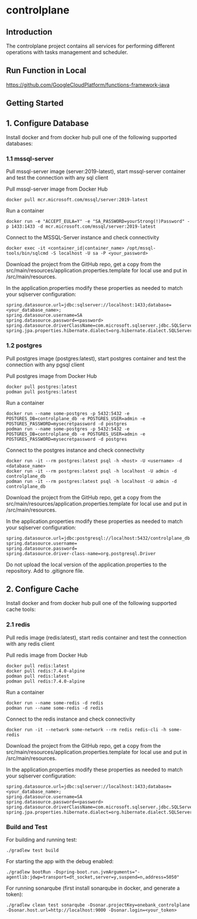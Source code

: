 # controlplane

## Introduction
The controlplane project contains all services for performing different operations with tasks management and scheduler.

## Run Function in Local
https://github.com/GoogleCloudPlatform/functions-framework-java

## Getting Started
## 1. Configure Database
Install docker and from docker hub pull one of the following supported databases:

### 1.1 mssql-server
Pull mssql-server image (server:2019-latest), start mssql-server container and test the connection with any sql client

Pull mssql-server image from Docker Hub
```
docker pull mcr.microsoft.com/mssql/server:2019-latest
```
Run a container
```
docker run -e "ACCEPT_EULA=Y" -e "SA_PASSWORD=yourStrong(!)Password" -p 1433:1433 -d mcr.microsoft.com/mssql/server:2019-latest
``` 
Connect to the MSSQL-Server instance and check connectivity
```
docker exec -it <container_id|container_name> /opt/mssql-tools/bin/sqlcmd -S localhost -U sa -P <your_password>
```  
Download the project from the GitHub repo, get a copy from the src/main/resources/application.properties.template for local use and put in /src/main/resources.

In the application.properties modify these properties as needed to match your sqlserver configuration:
``` 
spring.datasource.url=jdbc:sqlserver://localhost:1433;database=<your_database_name>;
spring.datasource.username=SA
spring.datasource.password=<password>
spring.datasource.driverClassName=com.microsoft.sqlserver.jdbc.SQLServerDriver
spring.jpa.properties.hibernate.dialect=org.hibernate.dialect.SQLServer2012Dialect
```

### 1.2 postgres
Pull postgres image (postgres:latest), start postgres container and test the connection with any pgsql client

Pull postgres image from Docker Hub
```
docker pull postgres:latest
podman pull postgres:latest
```
Run a container
```
docker run --name some-postgres -p 5432:5432 -e POSTGRES_DB=controlplane_db -e POSTGRES_USER=admin -e POSTGRES_PASSWORD=mysecretpassword -d postgres
podman run --name some-postgres -p 5432:5432 -e POSTGRES_DB=controlplane_db -e POSTGRES_USER=admin -e POSTGRES_PASSWORD=mysecretpassword -d postgres
``` 
Connect to the postgres instance and check connectivity
```
docker run -it --rm postgres:latest psql -h <host> -U <username> -d <database_name>
docker run -it --rm postgres:latest psql -h localhost -U admin -d controlplane_db
podman run -it --rm postgres:latest psql -h localhost -U admin -d controlplane_db
```  
Download the project from the GitHub repo, get a copy from the src/main/resources/application.properties.template for local use and put in /src/main/resources.

In the application.properties modify these properties as needed to match your sqlserver configuration:
``` 
spring.datasource.url=jdbc:postgresql://localhost:5432/controlplane_db
spring.datasource.username=
spring.datasource.password=
spring.datasource.driver-class-name=org.postgresql.Driver
```

Do not upload the local version of the application.properties to the repository. Add to .gitignore file.

## 2. Configure Cache
Install docker and from docker hub pull one of the following supported cache tools:

### 2.1 redis
Pull redis image (redis:latest), start redis container and test the connection with any redis client

Pull redis image from Docker Hub
```
docker pull redis:latest
docker pull redis:7.4.0-alpine
podman pull redis:latest
podman pull redis:7.4.0-alpine
```
Run a container
```
docker run --name some-redis -d redis
podman run --name some-redis -d redis
``` 
Connect to the redis instance and check connectivity
```
docker run -it --network some-network --rm redis redis-cli -h some-redis
```  
Download the project from the GitHub repo, get a copy from the src/main/resources/application.properties.template for local use and put in /src/main/resources.

In the application.properties modify these properties as needed to match your sqlserver configuration:
``` 
spring.datasource.url=jdbc:sqlserver://localhost:1433;database=<your_database_name>;
spring.datasource.username=SA
spring.datasource.password=<password>
spring.datasource.driverClassName=com.microsoft.sqlserver.jdbc.SQLServerDriver
spring.jpa.properties.hibernate.dialect=org.hibernate.dialect.SQLServer2012Dialect
```


### Build and Test
For building and running test:
```
./gradlew test build
```

For starting the app with the debug enabled:
```
./gradlew bootRun -Dspring-boot.run.jvmArguments="-agentlib:jdwp=transport=dt_socket,server=y,suspend=n,address=5050"
```

For running sonarqube (first install sonarqube in docker, and generate a token):
```
./gradlew clean test sonarqube -Dsonar.projectKey=onebank_controlplane -Dsonar.host.url=http://localhost:9000 -Dsonar.login=<your_token>
```
